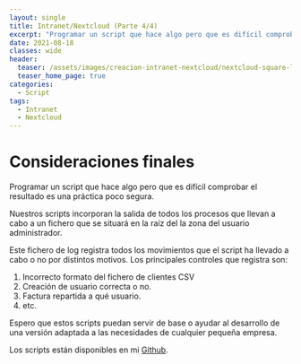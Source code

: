 ```yaml
---
layout: single
title: Intranet/Nextcloud (Parte 4/4)
excerpt: "Programar un script que hace algo pero que es difícil comprobar el resultado es una práctica poco segura."
date: 2021-08-18
classes: wide
header:
  teaser: /assets/images/creacion-intranet-nextcloud/nextcloud-square-logo.png
  teaser_home_page: true
categories:
  - Script
tags:
  - Intranet
  - Nextcloud
---
```



# Consideraciones finales

Programar un script que hace algo pero que es difícil comprobar el resultado es una práctica poco segura.

Nuestros scripts incorporan la salida de todos los procesos que llevan a cabo a un fichero que se situará en la raíz del la zona del usuario administrador.

Este fichero de log registra todos los movimientos que el script ha llevado a cabo o no por distintos motivos. Los principales controles que registra son:

1. Incorrecto formato del fichero de clientes CSV
2. Creación de usuario correcta o no.
3. Factura repartida a qué usuario.
4. etc.

Espero que estos scripts puedan servir de base o ayudar al desarrollo de una versión adaptada a las necesidades de cualquier pequeña empresa.

Los scripts están disponibles en mi [Github](https://github.com/miguelns21/NextIntranet).